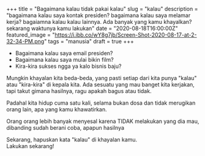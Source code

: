 +++
title = "Bagaimana kalau tidak pakai kalau"
slug = "kalau"
description = "bagaimana kalau saya kontak presiden? bagaimana kalau saya melamar kerja? bagaiamna kalau kalau lainnya. Ada banyak yang kamu khayalkan? sekarang waktunya kamu lakukan"
date = "2020-08-18T16:00:00Z"
featured_image = "https://i.ibb.co/wY8g7jb/Screen-Shot-2020-08-17-at-2-32-34-PM.png"
tags = "manusia"
draft = true
+++ 

* Bagaimana kalau saya email presiden?
* Bagaimana kalau saya mulai bikin film?
* Kira-kira sukses ngga ya kalo bisnis baju?

Mungkin khayalan kita beda-beda, yang pasti setiap dari kita punya "kalau" atau "kira-kira" di kepala kita. Ada sesuatu yang mau banget kita kerjakan, tapi takut gimana hasilnya, ragu apakah bagus atau tidak.

Padahal kita hidup cuma satu kali, selama bukan dosa dan tidak merugikan orang lain, apa yang kamu khawatirkan.

Orang orang lebih banyak menyesal karena TIDAK melakukan yang dia mau, dibanding sudah berani coba, apapun hasilnya

Sekarang, hapuskan kata "kalau" di khayalan kamu.  
Lakukan sekarang!